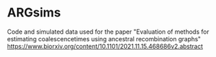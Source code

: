 # ARGsims

Code and simulated data used for the paper "Evaluation of methods for estimating coalescencetimes using ancestral recombination graphs"
https://www.biorxiv.org/content/10.1101/2021.11.15.468686v2.abstract
